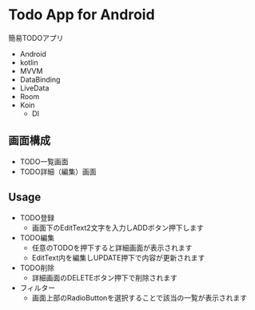 # Todo App for Android

簡易TODOアプリ

- Android
- kotlin
- MVVM
- DataBinding
- LiveData
- Room
- Koin
    - DI

## 画面構成

- TODO一覧画面
- TODO詳細（編集）画面

## Usage

- TODO登録
    - 画面下のEditText2文字を入力しADDボタン押下します
- TODO編集
    - 任意のTODOを押下すると詳細画面が表示されます
    - EditText内を編集しUPDATE押下で内容が更新されます
- TODO削除
    - 詳細画面のDELETEボタン押下で削除されます
- フィルター
	- 画面上部のRadioButtonを選択することで該当の一覧が表示されます